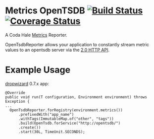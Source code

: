 Metrics OpenTSDB  [![Build Status](https://travis-ci.org/sps/metrics-opentsdb.png?branch=master)](https://travis-ci.org/sps/metrics-opentsdb) [![Coverage Status](https://coveralls.io/repos/sps/metrics-opentsdb/badge.png?branch=master)](https://coveralls.io/r/sps/metrics-opentsdb?branch=master)
================
A Coda Hale [Metrics](http://metrics.codahale.com/) Reporter.

OpenTsdbReporter allows your application to constantly stream metric values to an opentsdb server
via the [2.0 HTTP API](http://opentsdb.net/docs/build/html/api_http/index.html).

Example Usage
===========

[dropwizard](http://dropwizard.io/) 0.7.x app:

    @Override
    public void run(T configuration, Environment environment) throws Exception {
    ...
      OpenTsdbReporter.forRegistry(environment.metrics())
          .prefixedWith("app_name")
          .withTags(ImmutableMap.of("other", "tags"))
          .build(OpenTsdb.forService("http://opentsdb/")
          .create())
          .start(30L, TimeUnit.SECONDS);



